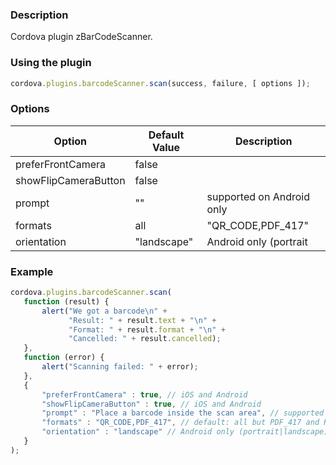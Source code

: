 ### Description

Cordova plugin zBarCodeScanner.

### Using the plugin

```js
cordova.plugins.barcodeScanner.scan(success, failure, [ options ]);
```

### Options

|         Option       | Default Value |        Description        |
|----------------------|---------------|---------------------------|
| preferFrontCamera | false |  |
| showFlipCameraButton | false |  |
| prompt | "" | supported on Android only |
| formats | all |  "QR_CODE,PDF_417" |
| orientation | "landscape" | Android only (portrait|landscape), default unset so it rotates with the device |

### Example

```js
cordova.plugins.barcodeScanner.scan(
   function (result) {
       alert("We got a barcode\n" +
             "Result: " + result.text + "\n" +
             "Format: " + result.format + "\n" +
             "Cancelled: " + result.cancelled);
   },
   function (error) {
       alert("Scanning failed: " + error);
   },
   {
       "preferFrontCamera" : true, // iOS and Android
       "showFlipCameraButton" : true, // iOS and Android
       "prompt" : "Place a barcode inside the scan area", // supported on Android only
       "formats" : "QR_CODE,PDF_417", // default: all but PDF_417 and RSS_EXPANDED
       "orientation" : "landscape" // Android only (portrait|landscape), default unset so it rotates with the device
   }
);
```
